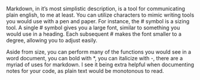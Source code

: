 Markdown, in it’s most simplistic description, is a tool for communicating plain english, to me at least. You can utilize characters to mimic writing tools you would use with a pen and paper. For instance, the # symbol is a sizing tool. A single # symbol gives you a large font, similar to something you would use in a heading. Each subsequent # makes the font smaller to a degree, allowing you to adjust easily. 

Aside from size, you can perform many of the functions you would see in a word document, you can bold with *, you can italicize with -, there are a myriad of uses for markdown. I see it being extra helpful when documenting notes for your code, as plain text would be monotonous to read. 